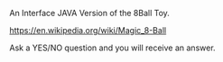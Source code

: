 An Interface JAVA Version of the 8Ball Toy.

https://en.wikipedia.org/wiki/Magic_8-Ball

Ask a YES/NO question and you will receive an answer.



